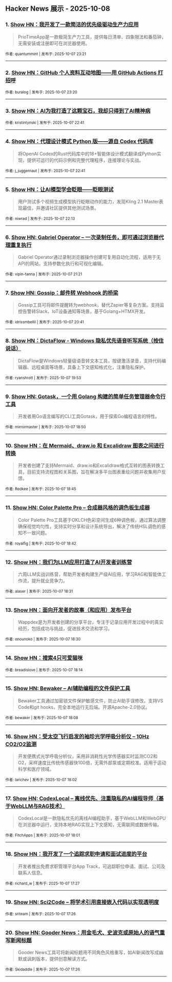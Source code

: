 ## Hacker News 展示 - 2025-10-08


### 1. [Show HN：我开发了一款简洁的优先级驱动生产力应用](https://news.ycombinator.com/item?id=45510200)
> PrioTimeApp是一款极简生产力工具，提供每日清单、四象限法和番茄钟，无需安装或注册即可在浏览器使用。

<sub>作者: quantummint | 发布于: 2025-10-07 23:21</sub>

---

### 2. [Show HN：GitHub 个人资料互动地图——用 GitHub Actions 打招呼](https://news.ycombinator.com/item?id=45510187)

<sub>作者: buralog | 发布于: 2025-10-07 23:20</sub>

---

### 3. [Show HN：AI为我打造了这颗宝石，我却只得到了AI精神病](https://news.ycombinator.com/item?id=45509854)

<sub>作者: kristintynski | 发布于: 2025-10-07 22:41</sub>

---

### 4. [Show HN：代理设计模式 Python 版——源自 Codex 代码库](https://news.ycombinator.com/item?id=45509853)
> 将OpenAI Codex的Rust代码库中的18+智能体设计模式翻译成Python实现，提供可运行的代码示例和完整代理程序，连接理论与实战。

<sub>作者: j_juggernaut | 发布于: 2025-10-07 22:41</sub>

---

### 5. [Show HN：让AI模型学会眨眼——眨眼测试](https://news.ycombinator.com/item?id=45509580)
> 用户测试多个视频生成模型执行眨眼动作的能力，发现Kling 2.1 Master表现最佳，并邀请社区提供其他测试场景。

<sub>作者: niwrad | 发布于: 2025-10-07 22:13</sub>

---

### 6. [Show HN: Gabriel Operator – 一次录制任务，即可通过浏览器代理重复执行](https://news.ycombinator.com/item?id=45509034)
> Gabriel Operator通过录制浏览器操作创建可复用自动化流程，适用于无API的网站，支持参数化执行和可视化编辑。

<sub>作者: vipin-tanna | 发布于: 2025-10-07 21:21</sub>

---

### 7. [Show HN: Gossip：邮件转 Webhook 的桥梁](https://news.ycombinator.com/item?id=45508566)
> Gossip工具可将邮件提醒转为webhook，替代Zapier等复杂方案。支持监控告警转Slack、IoT设备通知等场景，基于Golang+HTMX开发。

<sub>作者: idrissmbellil | 发布于: 2025-10-07 20:41</sub>

---

### 8. [Show HN：DictaFlow - Windows 隐私优先语音听写系统（按住说话）](https://news.ycombinator.com/item?id=45507986)
> DictaFlow是Windows轻量级语音转文本工具，按键激活录音，支持代码编辑器、远程桌面等场景，具备上下文感知格式化，注重隐私保护。

<sub>作者: ryanshrott | 发布于: 2025-10-07 19:53</sub>

---

### 9. [Show HN: Gotask，一个用 Golang 构建的简单任务管理器命令行工具](https://news.ycombinator.com/item?id=45507142)
> 开发者用Go语言编写的CLI工具Gotask，用于探索Go编程语言的特性。

<sub>作者: mirrormaster | 发布于: 2025-10-07 18:50</sub>

---

### 10. [Show HN：在 Mermaid、draw.io 和 Excalidraw 图表之间进行转换](https://news.ycombinator.com/item?id=45507077)
> 开发者创建了支持Mermaid、draw.io和Excalidraw格式互转的图表转换工具，目前支持流程图和关系图，旨在解决多平台图表重绘问题并收集用户反馈。

<sub>作者: Redkee | 发布于: 2025-10-07 18:45</sub>

---

### 11. [Show HN: Color Palette Pro – 合成器风格的调色板生成器](https://news.ycombinator.com/item?id=45507029)
> Color Palette Pro工具基于OKLCH色彩空间生成6种调色板，通过算法调整确保视觉均匀性，支持实时分享和设计系统导出，解决了传统HSL调色的感知不一致问题。

<sub>作者: royalfig | 发布于: 2025-10-07 18:42</sub>

---

### 12. [Show HN：我们为LLM应用打造了AI开发者训练营](https://news.ycombinator.com/item?id=45506900)
> 六周LLM实战训练营，帮助开发者构建生产级AI应用，学习RAG和智能体工作流，提升就业竞争力。

<sub>作者: alaser | 发布于: 2025-10-07 18:31</sub>

---

### 13. [Show HN：面向开发者的故事（和应用）发布平台](https://news.ycombinator.com/item?id=45506889)
> Wappdex是为开发者创建的分享平台，专注于记录应用开发过程中的真实经历，包括成功与挑战，促进技术交流和学习。

<sub>作者: onounoko | 发布于: 2025-10-07 18:30</sub>

---

### 14. [Show HN：搜索4只可爱猫咪](https://news.ycombinator.com/item?id=45506689)

<sub>作者: breadislove | 发布于: 2025-10-07 18:14</sub>

---

### 15. [Show HN: Bewaker – AI辅助编程的文件保护工具](https://news.ycombinator.com/item?id=45506603)
> Bewaker工具通过加密锁文件保护敏感文件，防止AI助手误修改。支持VS Code和git hooks，完全本地运行无后端。开源Apache-2.0协议。

<sub>作者: bewaker | 发布于: 2025-10-07 18:08</sub>

---

### 16. [Show HN：受太空飞行启发的袖珍光学呼吸分析仪 – 10Hz CO2/O2监测](https://news.ycombinator.com/item?id=45506525)
> 开发便携式光学呼吸分析仪，采用非消耗性光学传感器实时监测CO2和O2，采样速度比传统传感器快100倍，无需外部泵或定期校准。适用于运动科学和医疗领域。

<sub>作者: larichev | 发布于: 2025-10-07 18:02</sub>

---

### 17. [Show HN: CodexLocal – 离线优先、注重隐私的AI编程导师（基于WebLLM与RAG技术）](https://news.ycombinator.com/item?id=45506512)
> CodexLocal是一款隐私优先的离线AI编程助手，基于WebLLM和WebGPU在浏览器中运行，支持本地RAG实现上下文感知，无需联网或数据传输。

<sub>作者: FitchApps | 发布于: 2025-10-07 18:01</sub>

---

### 18. [Show HN：我开发了一个追踪求职申请和面试进度的平台](https://news.ycombinator.com/item?id=45506071)
> 开发者推出免费求职管理平台App Track，可追踪职位申请、面试、公司及联系人信息。

<sub>作者: richard_w | 发布于: 2025-10-07 17:27</sub>

---

### 19. [Show HN: Sci2Code – 将学术引用直接嵌入代码以实现透明度](https://news.ycombinator.com/item?id=45506059)

<sub>作者: sriteam | 发布于: 2025-10-07 17:26</sub>

---

### 20. [Show HN: Gooder News：用金毛犬、史波克或原始人的语气重写新闻标题](https://news.ycombinator.com/item?id=45506054)
> Gooder News工具可将新闻标题用不同角色风格重写，如AI新闻改写成幽默或讽刺版本，提供创意解读方式。

<sub>作者: Skidaddle | 发布于: 2025-10-07 17:26</sub>

---
